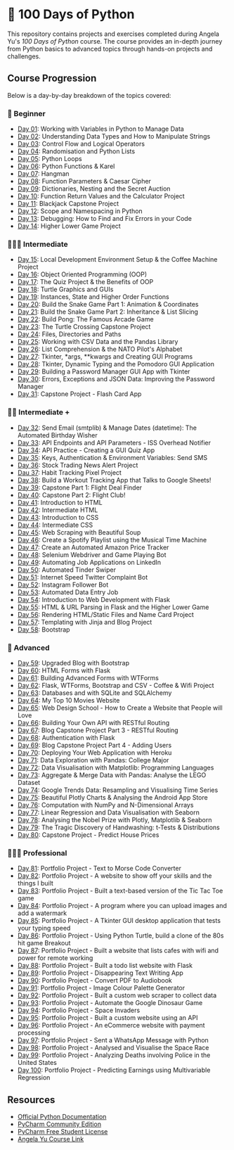 # 🐍 100 Days of Python

This repository contains projects and exercises completed during Angela Yu's *100 Days of Python* course. The course provides an in-depth journey from Python basics to advanced topics through hands-on projects and challenges.

## Course Progression

Below is a day-by-day breakdown of the topics covered:

### 🐣 Beginner

- [Day 01](day01): Working with Variables in Python to Manage Data
- [Day 02](day02): Understanding Data Types and How to Manipulate Strings
- [Day 03](day03): Control Flow and Logical Operators
- [Day 04](day04): Randomisation and Python Lists
- [Day 05](day05): Python Loops
- [Day 06](day06): Python Functions & Karel
- [Day 07](day07): Hangman
- [Day 08](day08): Function Parameters & Caesar Cipher
- [Day 09](day09): Dictionaries, Nesting and the Secret Auction
- [Day 10](day10): Function Return Values and the Calculator Project
- [Day 11](day11): Blackjack Capstone Project
- [Day 12](day12): Scope and Namespacing in Python
- [Day 13](day13): Debugging: How to Find and Fix Errors in your Code
- [Day 14](day14): Higher Lower Game Project

### ‍🏋🏼‍♀️️ Intermediate

- [Day 15](day15): Local Development Environment Setup & the Coffee Machine Project
- [Day 16](day16): Object Oriented Programming (OOP)
- [Day 17](day17): The Quiz Project & the Benefits of OOP
- [Day 18](day18): Turtle Graphics and GUIs
- [Day 19](day19): Instances, State and Higher Order Functions
- [Day 20](day20): Build the Snake Game Part 1: Animation & Coordinates
- [Day 21](day21): Build the Snake Game Part 2: Inheritance & List Slicing
- [Day 22](day22): Build Pong: The Famous Arcade Game
- [Day 23](day23): The Turtle Crossing Capstone Project
- [Day 24](day24): Files, Directories and Paths
- [Day 25](day25): Working with CSV Data and the Pandas Library
- [Day 26](day26): List Comprehension & the NATO Pilot's Alphabet
- [Day 27](day27): Tkinter, *args, **kwargs and Creating GUI Programs
- [Day 28](day28): Tkinter, Dynamic Typing and the Pomodoro GUI Application
- [Day 29](day29): Building a Password Manager GUI App with Tkinter
- [Day 30](day30): Errors, Exceptions and JSON Data: Improving the Password Manager
- [Day 31](day31): Capstone Project - Flash Card App

### 💪🏻 Intermediate + 

- [Day 32](day32): Send Email (smtplib) & Manage Dates (datetime): The Automated Birthday Wisher
- [Day 33](day33): API Endpoints and API Parameters - ISS Overhead Notifier
- [Day 34](day34): API Practice - Creating a GUI Quiz App
- [Day 35](day35): Keys, Authentication & Environment Variables: Send SMS
- [Day 36](day36): Stock Trading News Alert Project
- [Dau 37](day37): Habit Tracking Pixel Project
- [Day 38](day38): Build a Workout Tracking App that Talks to Google Sheets!
- [Day 39](day39): Capstone Part 1: Flight Deal Finder
- [Day 40](day40): Capstone Part 2: Flight Club!
- [Day 41](day41): Introduction to HTML
- [Day 42](day42): Intermediate HTML
- [Day 43](day43): Introduction to CSS
- [Day 44](day44): Intermediate CSS
- [Day 45](day45): Web Scraping with Beautiful Soup
- [Day 46](day46): Create a Spotify Playlist using the Musical Time Machine
- [Day 47](day47): Create an Automated Amazon Price Tracker
- [Day 48](day48): Selenium Webdriver and Game Playing Bot
- [Day 49](day49): Automating Job Applications on LinkedIn
- [Day 50](day50): Automated Tinder Swiper
- [Day 51](day51): Internet Speed Twitter Complaint Bot
- [Day 52](day52): Instagram Follower Bot
- [Day 53](day53): Automated Data Entry Job
- [Day 54](day54): Introduction to Web Development with Flask
- [Day 55](day55): HTML & URL Parsing in Flask and the Higher Lower Game
- [Day 56](day56): Rendering HTML/Static Files and Name Card Project
- [Day 57](day57): Templating with Jinja and Blog Project
- [Day 58](day58): Bootstrap

### 🚀 Advanced

- [Day 59](day59): Upgraded Blog with Bootstrap
- [Day 60](day60): HTML Forms with Flask
- [Day 61](day61): Building Advanced Forms with WTForms
- [Day 62](day62): Flask, WTForms, Bootstrap and CSV - Coffee & Wifi Project
- [Day 63](day63): Databases and with SQLite and SQLAlchemy
- [Day 64](day64): My Top 10 Movies Website
- [Day 65](day65): Web Design School - How to Create a Website that People will Love
- [Day 66](day66): Building Your Own API with RESTful Routing
- [Day 67](day67): Blog Capstone Project Part 3 - RESTful Routing
- [Day 68](day68): Authentication with Flask
- [Day 69](day69): Blog Capstone Project Part 4 - Adding Users
- [Day 70](day70): Deploying Your Web Application with Heroku
- [Day 71](day71): Data Exploration with Pandas: College Major
- [Day 72](day72): Data Visualisation with Matplotlib: Programming Languages
- [Day 73](day73): Aggregate & Merge Data with Pandas: Analyse the LEGO Dataset
- [Day 74](day74): Google Trends Data: Resampling and Visualising Time Series
- [Day 75](day75): Beautiful Plotly Charts & Analysing the Android App Store
- [Day 76](day76): Computation with NumPy and N-Dimensional Arrays
- [Day 77](day77): Linear Regression and Data Visualisation with Seaborn
- [Day 78](day78): Analysing the Nobel Prize with Plotly, Matplotlib & Seaborn
- [Day 79](day79): The Tragic Discovery of Handwashing: t-Tests & Distributions
- [Day 80](day80): Capstone Project - Predict House Prices

### 👩🏼‍💻 Professional 

- [Day 81](day81): Portfolio Project - Text to Morse Code Converter
- [Day 82](day82): Portfolio Project - A website to show off your skills and the things I built
- [Day 83](day83): Portfolio Project - Built a text-based version of the Tic Tac Toe game
- [Day 84](day84): Portfolio Project - A program where you can upload images and add a watermark
- [Day 85](day85): Portfolio Project - A Tkinter GUI desktop application that tests your typing speed
- [Day 86](day86): Portfolio Project - Using Python Turtle, build a clone of the 80s hit game Breakout
- [Day 87](day87): Portfolio Project - Built a website that lists cafes with wifi and power for remote working
- [Day 88](day88): Portfolio Project - Built a todo list website with Flask
- [Day 89](day89): Portfolio Project - Disappearing Text Writing App
- [Day 90](day90): Portfolio Project - Convert PDF to Audiobook
- [Day 91](day91): Portfolio Project - Image Colour Palette Generator
- [Day 92](day92): Portfolio Project - Built a custom web scraper to collect data
- [Day 93](day93): Portfolio Project - Automate the Google Dinosaur Game
- [Day 94](day94): Portfolio Project - Space Invaders
- [Day 95](day95): Portfolio Project - Built a custom website using an API
- [Day 96](day96): Portfolio Project - An eCommerce website with payment processing
- [Day 97](day97): Portfolio Project - Sent a WhatsApp Message with Python
- [Day 98](day98): Portfolio Project - Analysed and Visualise the Space Race
- [Day 99](day99): Portfolio Project - Analyzing Deaths involving Police in the United States
- [Day 100](day100): Portfolio Project - Predicting Earnings using Multivariable Regression

## Resources

* [Official Python Documentation](https://docs.python.org/3/)
* [PyCharm Community Edition](https://jb.gg/getPyCharm)
* [PyCharm Free Student License](https://jb.gg/GetStudentLicense)
* [Angela Yu Course Link](https://www.udemy.com/course/100-days-of-code/)